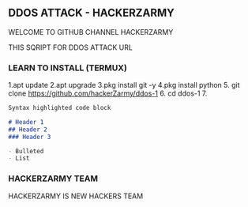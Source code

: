 ## DDOS ATTACK - HACKERZARMY

WELCOME TO GITHUB CHANNEL HACKERZARMY 

THIS SQRIPT FOR DDOS ATTACK URL

### LEARN TO INSTALL (TERMUX)

1.apt update
2.apt upgrade
3.pkg install git -y
4.pkg install python
5. git clone https://github.com/hackerZarmy/ddos-1
6. cd ddos-1
7. 

```markdown
Syntax highlighted code block

# Header 1
## Header 2
### Header 3

- Bulleted
- List

```

### HACKERZARMY TEAM
HACKERZARMY IS NEW HACKERS TEAM
